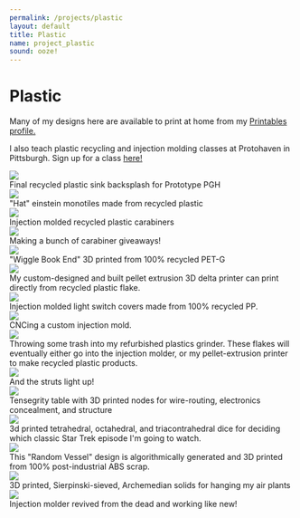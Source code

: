 ```yaml
---
permalink: /projects/plastic
layout: default
title: Plastic
name: project_plastic
sound: ooze!
---
```

# Plastic

Many of my designs here are available to print at home from my <a href="https://www.printables.com/@RobotLaren_1673833">Printables profile.</a>

I also teach plastic recycling and injection molding classes at Protohaven in Pittsburgh. Sign up for a class <a href="https://protohaven.app.neoncrm.com/np/clients/protohaven/eventList.jsp">here!</a>

<div class="row">
    <div class="column">
        <img src="../assets/images/projects/Plastic/Backsplash.png" class="sublistimg">
        <div class="overlay">
            <div class="text_small">Final recycled plastic sink backsplash for Prototype PGH </div>
        </div>
    </div>
    <div class="column">
        <img src="../assets/images/projects/Plastic/TilesClose.jpg" class="sublistimg">
        <div class="overlay">
            <div class="text_small"> "Hat" einstein monotiles made from recycled plastic</div>
        </div>
    </div>
    <div class="column">
        <img src="../assets/images/projects/Plastic/BinersInMold.jpg" class="sublistimg">
        <div class="overlay">
            <div class="text_small">Injection molded recycled plastic carabiners</div>
        </div>
    </div>
</div>
<div class="row">
    <div class="column">
        <img src="../assets/images/projects/Plastic/Carabiner_1.png" class="sublistimg">
        <div class="overlay">
            <div class="text_small">Making a bunch of carabiner giveaways!</div>
        </div>
    </div>
    <div class="column">
        <img src="../assets/images/projects/Plastic/BookEnd.png" class="sublistimg">
        <div class="overlay">
            <div class="text_small">"Wiggle Book End" 3D printed from 100% recycled PET-G</div>
        </div>
    </div>
    <div class="column">
        <img src="../assets/images/projects/Plastic/3Dprinting.gif" class="sublistimg">
        <div class="overlay">
            <div class="text_small">My custom-designed and built pellet extrusion 3D delta printer can print directly from recycled plastic flake.</div>
        </div>
    </div>
</div>
<div class="row">
    <div class="column">
        <img src="../assets/images/projects/Plastic/lightswitch.jpg" class="sublistimg">
        <div class="overlay">
            <div class="text_small">Injection molded light switch covers made from 100% recycled PP.</div>
        </div>
    </div>
    <div class="column">
        <img src="../assets/images/projects/Plastic/injectionmolding.gif" class="sublistimg">
        <div class="overlay">
            <div class="text_small">CNCing a custom injection mold.</div>
        </div>
    </div>
    <div class="column">
        <img src="../assets/images/projects/Plastic/plasticsgrinding.gif" class="sublistimg">
        <div class="overlay">
            <div class="text_small">Throwing some trash into my refurbished plastics grinder. These flakes will eventually either go into the injection molder, or my pellet-extrusion printer to make recycled plastic products.</div>
        </div>
    </div>
<div class="row">
    <div class="column">
        <img src="../assets/images/projects/Plastic/tensegritytable_lit.jpg" class="sublistimg">
        <div class="overlay">
            <div class="text_small">And the struts light up! </div>
        </div>
    </div>
        <div class="column">
        <img src="../assets/images/projects/Plastic/tensegritytable.jpg" class="sublistimg">
        <div class="overlay">
            <div class="text_small">Tensegrity table with 3D printed nodes for wire-routing, electronics concealment, and structure</div>
        </div>
    </div>
    <div class="column">
        <img src="../assets/images/projects/Plastic/startrekdice.jpg" class="sublistimg">
        <div class="overlay">
            <div class="text_small">3d printed tetrahedral, octahedral, and triacontrahedral dice for deciding which classic Star Trek episode I'm going to watch.</div>
        </div>
    </div>
</div>
<div class="row">
    <div class="column">
        <img src="../assets/images/projects/Plastic/Planter.jpg" class="sublistimg">
        <div class="overlay">
            <div class="text_small">This "Random Vessel" design is algorithmically generated and 3D printed from 100% post-industrial ABS scrap.</div>
        </div>
    </div>
    <div class="column">
        <img src="../assets/images/projects/Plastic/sierpinskiforms.jpg" class="sublistimg">
        <div class="overlay">
            <div class="text_small">3D printed, Sierpinski-sieved, Archemedian solids for hanging my air plants</div>
        </div>
    </div>
    <div class="column">
        <img src="../assets/images/projects/Plastic/injectionmolder.jpg" class="sublistimg">
        <div class="overlay">
            <div class="text_small">Injection molder revived from the dead and working like new!</div>
        </div>
    </div>
</div>